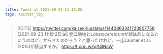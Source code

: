 ```yaml
---
title: Tweet at 2021-09-23 11:19:25
tags: twitter_log
---
```


> [!CITE] https://twitter.com/kaisekiriu/status/1440863341723807756 (2021-09-23 11:19:25)
> ![](https://twitter.com/kaisekiriu/status/1440863341723807756)
> 星口動物とLobatocerebrumが姉妹群になるというのはどこからきたのだろう？と思ったけれど、一応Laumer et al. (2015)が該当するか。
> https://t.co/LwZqY4INcW
